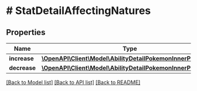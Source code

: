 # # StatDetailAffectingNatures

## Properties

Name | Type | Description | Notes
------------ | ------------- | ------------- | -------------
**increase** | [**\OpenAPI\Client\Model\AbilityDetailPokemonInnerPokemon[]**](AbilityDetailPokemonInnerPokemon.md) |  |
**decrease** | [**\OpenAPI\Client\Model\AbilityDetailPokemonInnerPokemon[]**](AbilityDetailPokemonInnerPokemon.md) |  |

[[Back to Model list]](../../README.md#models) [[Back to API list]](../../README.md#endpoints) [[Back to README]](../../README.md)
